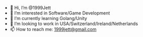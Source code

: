 - 👋 Hi, I’m @1999Jett
- 👀 I’m interested in Software/Game Development
- 🌱 I’m currently learning Golang/Unity
- 💞️ I’m looking to work in USA/Switzerland/Ireland/Netherlands
- 📫 How to reach me: 1999jett@gmail.com
